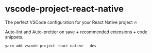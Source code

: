 # vscode-project-react-native

The perfect VSCode configuration for your React Native project :fire:

Auto-lint and Auto-prettier on save + recommended extensions + code snippets.

```
yarn add vscode-project-react-native --dev
```
